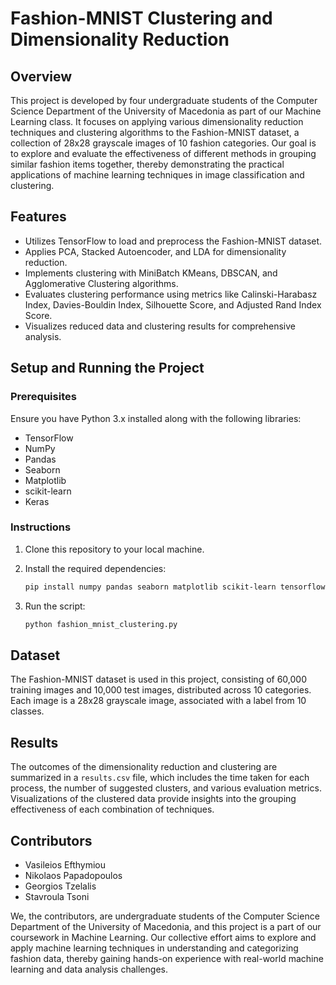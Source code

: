 # Fashion-MNIST Clustering and Dimensionality Reduction

## Overview
This project is developed by four undergraduate students of the Computer Science Department of the University of Macedonia as part of our Machine Learning class. It focuses on applying various dimensionality reduction techniques and clustering algorithms to the Fashion-MNIST dataset, a collection of 28x28 grayscale images of 10 fashion categories. Our goal is to explore and evaluate the effectiveness of different methods in grouping similar fashion items together, thereby demonstrating the practical applications of machine learning techniques in image classification and clustering.

## Features
- Utilizes TensorFlow to load and preprocess the Fashion-MNIST dataset.
- Applies PCA, Stacked Autoencoder, and LDA for dimensionality reduction.
- Implements clustering with MiniBatch KMeans, DBSCAN, and Agglomerative Clustering algorithms.
- Evaluates clustering performance using metrics like Calinski-Harabasz Index, Davies-Bouldin Index, Silhouette Score, and Adjusted Rand Index Score.
- Visualizes reduced data and clustering results for comprehensive analysis.

## Setup and Running the Project
### Prerequisites
Ensure you have Python 3.x installed along with the following libraries:
- TensorFlow
- NumPy
- Pandas
- Seaborn
- Matplotlib
- scikit-learn
- Keras

### Instructions
1. Clone this repository to your local machine.
2. Install the required dependencies:
   
   ```bash
   pip install numpy pandas seaborn matplotlib scikit-learn tensorflow keras
   ```
3. Run the script:
   ```bash
   python fashion_mnist_clustering.py
   ```

## Dataset
The Fashion-MNIST dataset is used in this project, consisting of 60,000 training images and 10,000 test images, distributed across 10 categories. Each image is a 28x28 grayscale image, associated with a label from 10 classes.

## Results
The outcomes of the dimensionality reduction and clustering are summarized in a `results.csv` file, which includes the time taken for each process, the number of suggested clusters, and various evaluation metrics. Visualizations of the clustered data provide insights into the grouping effectiveness of each combination of techniques.

## Contributors
- Vasileios Efthymiou
- Nikolaos Papadopoulos
- Georgios Tzelalis
- Stavroula Tsoni

We, the contributors, are undergraduate students of the Computer Science Department of the University of Macedonia, and this project is a part of our coursework in Machine Learning. Our collective effort aims to explore and apply machine learning techniques in understanding and categorizing fashion data, thereby gaining hands-on experience with real-world machine learning and data analysis challenges.


   

